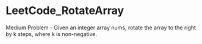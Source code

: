 # LeetCode_RotateArray
Medium Problem - Given an integer array nums, rotate the array to the right by k steps, where k is non-negative.
